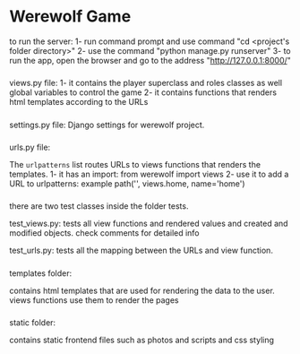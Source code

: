 # Werewolf Game
to run the server:
1- run command prompt and use command "cd <project's folder directory>"
2- use the command "python manage.py runserver"
3- to run the app, open the browser and go to the address "http://127.0.0.1:8000/"
#####
views.py file:
1- it contains the player superclass and roles classes as well global variables to control the game
2- it contains functions that renders html templates according to the URLs
#####
settings.py file:
Django settings for werewolf project.
#####
urls.py file:

The `urlpatterns` list routes URLs to views functions that renders the templates.
1- it has an import:  from werewolf import views
2- use it to add a URL to urlpatterns: example path('', views.home, name='home')
#####
there are two test classes inside the folder tests.

test_views.py:
tests all view functions and rendered values and created and modified objects. check comments for detailed info

test_urls.py:
tests all the mapping between the URLs and view function.
#####
templates folder:

contains html templates that are used for rendering the data to the user.
views functions use them to render the pages
#####
static folder:

contains static frontend files such as photos and scripts
and css styling
